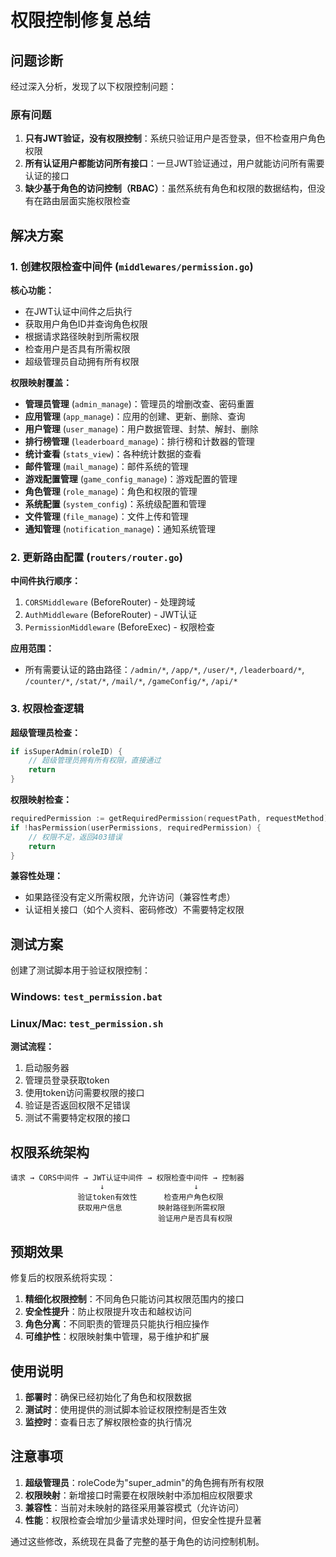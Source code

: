 # 权限控制修复总结

## 问题诊断

经过深入分析，发现了以下权限控制问题：

### 原有问题
1. **只有JWT验证，没有权限控制**：系统只验证用户是否登录，但不检查用户角色权限
2. **所有认证用户都能访问所有接口**：一旦JWT验证通过，用户就能访问所有需要认证的接口
3. **缺少基于角色的访问控制（RBAC）**：虽然系统有角色和权限的数据结构，但没有在路由层面实施权限检查

## 解决方案

### 1. 创建权限检查中间件 (`middlewares/permission.go`)

**核心功能：**
- 在JWT认证中间件之后执行
- 获取用户角色ID并查询角色权限
- 根据请求路径映射到所需权限
- 检查用户是否具有所需权限
- 超级管理员自动拥有所有权限

**权限映射覆盖：**
- **管理员管理** (`admin_manage`)：管理员的增删改查、密码重置
- **应用管理** (`app_manage`)：应用的创建、更新、删除、查询
- **用户管理** (`user_manage`)：用户数据管理、封禁、解封、删除
- **排行榜管理** (`leaderboard_manage`)：排行榜和计数器的管理
- **统计查看** (`stats_view`)：各种统计数据的查看
- **邮件管理** (`mail_manage`)：邮件系统的管理
- **游戏配置管理** (`game_config_manage`)：游戏配置的管理
- **角色管理** (`role_manage`)：角色和权限的管理
- **系统配置** (`system_config`)：系统级配置和管理
- **文件管理** (`file_manage`)：文件上传和管理
- **通知管理** (`notification_manage`)：通知系统管理

### 2. 更新路由配置 (`routers/router.go`)

**中间件执行顺序：**
1. `CORSMiddleware` (BeforeRouter) - 处理跨域
2. `AuthMiddleware` (BeforeRouter) - JWT认证
3. `PermissionMiddleware` (BeforeExec) - 权限检查

**应用范围：**
- 所有需要认证的路由路径：`/admin/*`, `/app/*`, `/user/*`, `/leaderboard/*`, `/counter/*`, `/stat/*`, `/mail/*`, `/gameConfig/*`, `/api/*`

### 3. 权限检查逻辑

**超级管理员检查：**
```go
if isSuperAdmin(roleID) {
    // 超级管理员拥有所有权限，直接通过
    return
}
```

**权限映射检查：**
```go
requiredPermission := getRequiredPermission(requestPath, requestMethod)
if !hasPermission(userPermissions, requiredPermission) {
    // 权限不足，返回403错误
    return
}
```

**兼容性处理：**
- 如果路径没有定义所需权限，允许访问（兼容性考虑）
- 认证相关接口（如个人资料、密码修改）不需要特定权限

## 测试方案

创建了测试脚本用于验证权限控制：

### Windows: `test_permission.bat`
### Linux/Mac: `test_permission.sh`

**测试流程：**
1. 启动服务器
2. 管理员登录获取token
3. 使用token访问需要权限的接口
4. 验证是否返回权限不足错误
5. 测试不需要特定权限的接口

## 权限系统架构

```
请求 → CORS中间件 → JWT认证中间件 → 权限检查中间件 → 控制器
                    ↓                    ↓
               验证token有效性      检查用户角色权限
               获取用户信息        映射路径到所需权限
                                 验证用户是否具有权限
```

## 预期效果

修复后的权限系统将实现：

1. **精细化权限控制**：不同角色只能访问其权限范围内的接口
2. **安全性提升**：防止权限提升攻击和越权访问
3. **角色分离**：不同职责的管理员只能执行相应操作
4. **可维护性**：权限映射集中管理，易于维护和扩展

## 使用说明

1. **部署时**：确保已经初始化了角色和权限数据
2. **测试时**：使用提供的测试脚本验证权限控制是否生效
3. **监控时**：查看日志了解权限检查的执行情况

## 注意事项

1. **超级管理员**：roleCode为"super_admin"的角色拥有所有权限
2. **权限映射**：新增接口时需要在权限映射中添加相应权限要求
3. **兼容性**：当前对未映射的路径采用兼容模式（允许访问）
4. **性能**：权限检查会增加少量请求处理时间，但安全性提升显著

通过这些修改，系统现在具备了完整的基于角色的访问控制机制。
